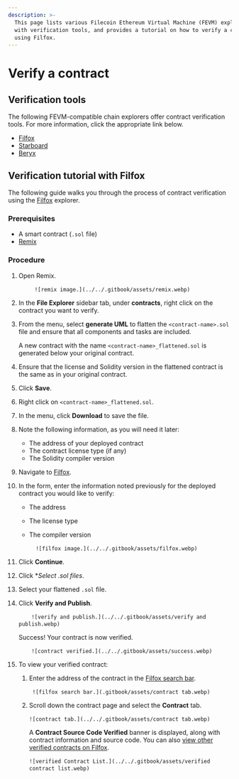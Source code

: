 ```yaml
---
description: >-
  This page lists various Filecoin Ethereum Virtual Machine (FEVM) explorers
  with verification tools, and provides a tutorial on how to verify a contract
  using Filfox.
---
```


# Verify a contract

## Verification tools

The following FEVM-compatible chain explorers offer contract verification tools. For more information, click the appropriate link below.

* [Filfox](https://filfox.info/en/contract)
* [Starboard](https://fvm.starboard.ventures/explorer/verifier)
* [Beryx](https://beryx.zondax.ch/contract\_verifier)

## Verification tutorial with Filfox

The following guide walks you through the process of contract verification using the [Filfox](https://filfox.info/en/contract) explorer.

### Prerequisites

* A smart contract (`.sol` file)
* [Remix](https://remix.ethereum.org/)

### Procedure

1. Open Remix.

            ![remix image.](../../.gitbook/assets/remix.webp)

2. In the **File Explorer** sidebar tab, under **contracts**, right click on the contract you want to verify.
3.  From the menu, select **generate UML** to flatten the `<contract-name>.sol` file and ensure that all components and tasks are included.

    A new contract with the name `<contract-name>_flattened.sol` is generated below your original contract.
4. Ensure that the license and Solidity version in the flattened contract is the same as in your original contract.
5. Click **Save**.
6. Right click on `<contract-name>_flattened.sol`.
7. In the menu, click **Download** to save the file.
8. Note the following information, as you will need it later:
   * The address of your deployed contract
   * The contract license type (if any)
   * The Solidity compiler version
9. Navigate to [Filfox](https://filfox.info/en/contract).
10. In the form, enter the information noted previously for the deployed contract you would like to verify:
    * The address
    * The license type
    * The compiler version

            ![filfox image.](../../.gitbook/assets/filfox.webp)

11. Click **Continue**.
12. Click \*_Select .sol files_.
13. Select your flattened `.sol` file.
14. Click **Verify and Publish**.

            ![verify and publish.](../../.gitbook/assets/verify and publish.webp)

    Success! Your contract is now verified.

            ![contract verified.](../../.gitbook/assets/success.webp)

15. To view your verified contract:
    1. Enter the address of the contract in the [Filfox search bar](https://filfox.info/).

            ![filfox search bar.](.gitbook/assets/contract tab.webp)

    2.  Scroll down the contract page and select the **Contract** tab.

            ![contract tab.](../../.gitbook/assets/contract tab.webp)

        A **Contract Source Code Verified** banner is displayed, along with contract information and source code. You can also [view other verified contracts on Filfox](https://filfox.info/en/stats/verified-contracts).

            ![verified Contract List.](../../.gitbook/assets/verified contract list.webp)
